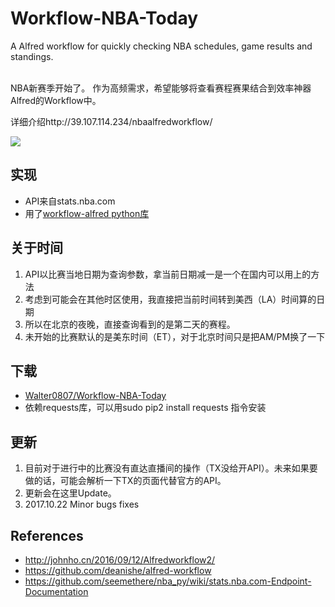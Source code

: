 # Workflow-NBA-Today

A Alfred workflow for quickly checking NBA schedules, game results and standings.<br><br>

NBA新赛季开始了。
作为高频需求，希望能够将查看赛程赛果结合到效率神器Alfred的Workflow中。

详细介绍http://39.107.114.234/nbaalfredworkflow/


![](https://pic4.zhimg.com/v2-f193ccea9ba7ab7f67872e52f8be56d0_r.jpg)

## 实现
* API来自stats.nba.com
* 用了[workflow-alfred python库](https://github.com/deanishe/alfred-workflow)

## 关于时间
1. API以比赛当地日期为查询参数，拿当前日期减一是一个在国内可以用上的方法
2. 考虑到可能会在其他时区使用，我直接把当前时间转到美西（LA）时间算的日期
3. 所以在北京的夜晚，直接查询看到的是第二天的赛程。
4. 未开始的比赛默认的是美东时间（ET），对于北京时间只是把AM/PM换了一下

## 下载
* [Walter0807/Workflow-NBA-Today](https://github.com/Walter0807/Workflow-NBA-Today/blob/master/NBA%20today.alfredworkflow)
* 依赖requests库，可以用sudo pip2 install requests 指令安装

## 更新
1. 目前对于进行中的比赛没有直达直播间的操作（TX没给开API）。未来如果要做的话，可能会解析一下TX的页面代替官方的API。
2. 更新会在这里Update。
3. 2017.10.22 Minor bugs fixes

## References
* http://johnho.cn/2016/09/12/Alfredworkflow2/
* https://github.com/deanishe/alfred-workflow
* https://github.com/seemethere/nba_py/wiki/stats.nba.com-Endpoint-Documentation
